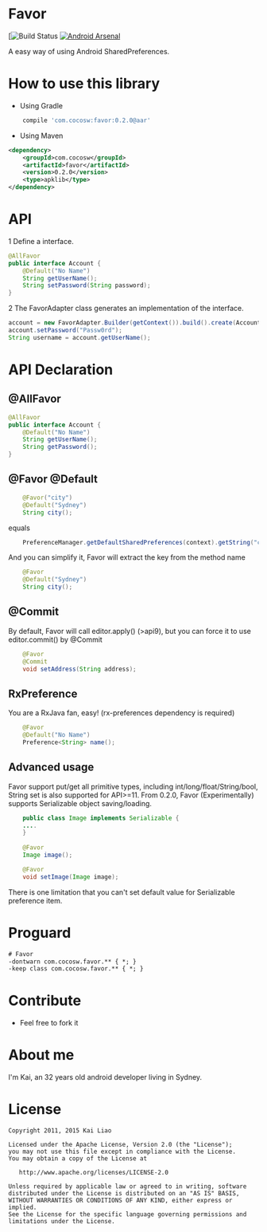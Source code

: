 Favor
=======
[![Build Status](https://travis-ci.org/rodrigohenriques/Favor.svg?branch=master)  [![Android Arsenal](https://img.shields.io/badge/Android%20Arsenal-Favor-brightgreen.svg?style=flat)](http://android-arsenal.com/details/1/2695)

A easy way of using Android SharedPreferences.

How to use this library
=======

- Using Gradle

```groovy
    compile 'com.cocosw:favor:0.2.0@aar'
```
- Using Maven

```xml
<dependency>
    <groupId>com.cocosw</groupId>
    <artifactId>favor</artifactId>
    <version>0.2.0</version>
    <type>apklib</type>
</dependency>
```

API
=======

1 Define a interface.

```java 
@AllFavor
public interface Account {
    @Default("No Name")
    String getUserName();
    String setPassword(String password);
}
```

2 The FavorAdapter class generates an implementation of the interface.

```java 
account = new FavorAdapter.Builder(getContext()).build().create(Account.class);
account.setPassword("Passw0rd");
String username = account.getUserName();
```

API Declaration
======

@AllFavor
-----

```java
@AllFavor
public interface Account {
    @Default("No Name")
    String getUserName();
    String getPassword();
}
```

@Favor @Default
-----

```java
    @Favor("city")
    @Default("Sydney")
    String city();
```

equals

```java
    PreferenceManager.getDefaultSharedPreferences(context).getString("city","Sydney");
```

And you can simplify it, Favor will extract the key from the method name

```java
    @Favor
    @Default("Sydney")
    String city();
```

@Commit
------

By default, Favor will call editor.apply() (>api9), but you can force it to use editor.commit() by @Commit

```java
    @Favor
    @Commit
    void setAddress(String address);
```
    
RxPreference
------
    
You are a RxJava fan, easy! (rx-preferences dependency is required)

```java
    @Favor
    @Default("No Name")
    Preference<String> name();
```    

Advanced usage
-------

Favor support put/get all primitive types, including int/long/float/String/bool, String set is also supported for API>=11.
From 0.2.0, Favor (Experimentally) supports Serializable object saving/loading.

```java
    public class Image implements Serializable {
    ....
    }
   
    @Favor
    Image image();

    @Favor
    void setImage(Image image);
```

There is one limitation that you can't set default value for Serializable preference item.


Proguard
=======

```xml
# Favor
-dontwarn com.cocosw.favor.** { *; }
-keep class com.cocosw.favor.** { *; }
```

Contribute
=======

- Feel free to fork it

About me
=======

I'm Kai, an 32 years old android developer living in Sydney.


License
=======

    Copyright 2011, 2015 Kai Liao

    Licensed under the Apache License, Version 2.0 (the "License");
    you may not use this file except in compliance with the License.
    You may obtain a copy of the License at

       http://www.apache.org/licenses/LICENSE-2.0

    Unless required by applicable law or agreed to in writing, software
    distributed under the License is distributed on an "AS IS" BASIS,
    WITHOUT WARRANTIES OR CONDITIONS OF ANY KIND, either express or implied.
    See the License for the specific language governing permissions and
    limitations under the License.
